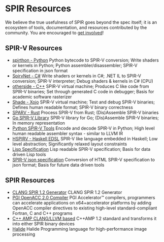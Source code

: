 # SPIR Resources

We believe the true usefulness of SPIR goes beyond the spec itself; it is an ecosystem of tools, documentation, and resources contributed by the community. You are encouraged to [get involved](https://github.com/KhronosGroup/Khronosdotorg)!

## SPIR-V Resources

* [spirthon - Python](https://github.com/cheery/spirthon) Python bytecode to SPIR-V conversion; 
Write shaders or kernels in Python;
Python assembler/disassembler;
SPIR-V specification in json format
* [SpirvNet - C#](https://github.com/Philip-Trettner/SpirvNet) Write shaders or kernels in C#; .NET IL to SPIR-V conversion; SPIR-V interpreter; Debug shaders & kernels in C# (CPU)
* [otherside - C++](https://github.com/bonus2113/otherside) SPIR-V virtual machine; Produces C like code from SPIR-V binaries; Set through generated C code in debugger; Basis for academic software rasterizer
* [Shade - Xojo](https://github.com/Zoclee/Shade) SPIR-V virtual machine; Test and debug SPIR-V binaries; Defines human readable format; SPIR-V binary correctness
* [SPARV - Rust](https://github.com/fkaa/sparv) Process SPIR-V from Rust; (Dis)Assemble SPIR-V binaries
* [Go SPIR-V Library](https://github.com/jteeuwen/spirv) SPIR-V library for Go; (Dis)Assemble SPIR-V binaries; In memory representation
* [Python SPIR-V Tools](https://github.com/kristerw/spirv-tools) Encode and decode SPIR-V in Python; High level human readable assembler syntax - similar to LLVM IR
* [HSPIRV - Haskell EDSL](https://github.com/stevely/hspirv) SPIR-V like language embedded in Haskell; Low level abstraction; Significantly relaxed layout constraints
* [Lisp Specification](https://github.com/cbaggers/spir-v) Lisp readable SPIR-V specification; Basis for data driven Lisp tools
* [SPIR-V json specification](https://github.com/Philip-Trettner/SpirvSpecToJson) Conversion of HTML SPIR-V specification to json format; Basis for future data driven tools

## SPIR Resources

* [CLANG SPIR 1.2 Generator](https://github.com/KhronosGroup/SPIR) CLANG SPIR 1.2 Generator
* [PGI OpenACC 2.0 Compiler](http://www.pgroup.com/resources/accel.htm) PGI Accelerator™ compilers, programmers can accelerate applications on x64+accelerator platforms by adding OpenACC compiler directives to existing high-level standard-compliant Fortran, C and C++ programs
* [C++ AMP CLANG/LLVM based](https://bitbucket.org/multicoreware/cppamp-driver-ng/wiki/Home) C++AMP 1.2 standard and transforms it into either SPIR binary devices
* [Halide](http://halide-lang.org/) Halide Programming language for high-performance image processing
